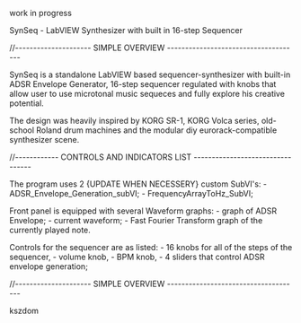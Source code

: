 work in progress

SynSeq - LabVIEW Synthesizer with built in 16-step Sequencer

//---------------------   SIMPLE OVERVIEW   -------------------------------------

SynSeq is a standalone LabVIEW based sequencer-synthesizer with built-in ADSR Envelope Generator, 16-step sequencer regulated with knobs that allow user to use microtonal music sequeces and fully explore his creative potential.


The design was heavily inspired by KORG SR-1, KORG Volca series, old-school Roland drum machines and the modular diy eurorack-compatible synthesizer scene.



//------------   CONTROLS AND INDICATORS LIST   ---------------------------------

The program uses 2 {UPDATE WHEN NECESSERY} custom SubVI's:
	- ADSR_Envelope_Generation_subVI;
	- FrequencyArrayToHz_SubVI;

Front panel is equipped with several Waveform graphs:
	- graph of ADSR Envelope;
	- current waveform;
	- Fast Fourier Transform graph of the currently played note.

Controls for the sequencer are as listed:
	- 16 knobs for all of the steps of the sequencer,
	- volume knob,
	- BPM knob,
	- 4 sliders that control ADSR envelope generation;


//---------------------   SIMPLE OVERVIEW   -------------------------------------








kszdom
